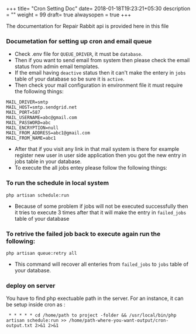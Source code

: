 +++
title= "Cron Setting Doc"
date= 2018-01-18T19:23:21+05:30
description = ""
weight = 99
draft= true
alwaysopen = true
+++

The documentation for Repair Rabbit api is provided here in this file

### Documetation for setting up cron and email queue

* Check .env file for `QUEUE_DRIVER`, it must be `database`.
* Then if you want to send email from system then please check the email status from admin email templates.
* If the email having `deactive` status then it can't make the entery in `jobs` table of your database so be sure it is `active`.
* Then check your mail configuration in environment file it must require the following things:

```
MAIL_DRIVER=smtp
MAIL_HOST=smtp.sendgrid.net
MAIL_PORT=587
MAIL_USERNAME=abc@gmail.com
MAIL_PASSWORD=abc
MAIL_ENCRYPTION=null
MAIL_FROM_ADDRESS=abc1@gmail.com
MAIL_FROM_NAME=abc1
```

* After that if you visit any link in that mail system is there for example register new user in user side application then you got the new entry in jobs table in your database.
* To execute the all jobs entey please follow the following things:

### To run the schedule in local system

```
php artisan schedule:run
```

* Because of some problem if jobs will not be executed successfully then it tries to execute 3 times after that it will make the entry in `failed_jobs` table of your database


### To retrive the failed job back to execute again run the following:

```
php artisan queue:retry all
```

* This command will recover all enteries from `failed_jobs` to `jobs` table of your database.

### deploy on server

You have to find php exectuable path in the server. For an instance, it can be setup inside cron as :

```
 * * * * * cd /home/path to project -folder && /usr/local/bin/php artisan schedule:run >> /home/path-where-you-want-output/cron-output.txt 2>&1 2>&1
```


